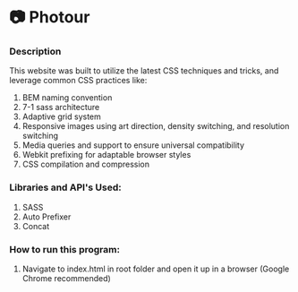 # :camera: Photour

### Description

This website was built to utilize the latest CSS techniques and tricks, and leverage common CSS practices like:
1) BEM naming convention
2) 7-1 sass architecture
3) Adaptive grid system
4) Responsive images using art direction, density switching, and resolution switching
5) Media queries and support to ensure universal compatibility
6) Webkit prefixing for adaptable browser styles
7) CSS compilation and compression

### Libraries and API's Used:
1) SASS 
2) Auto Prefixer
3) Concat

### How to run this program:
1) Navigate to index.html in root folder and open it up in a browser (Google Chrome recommended)
